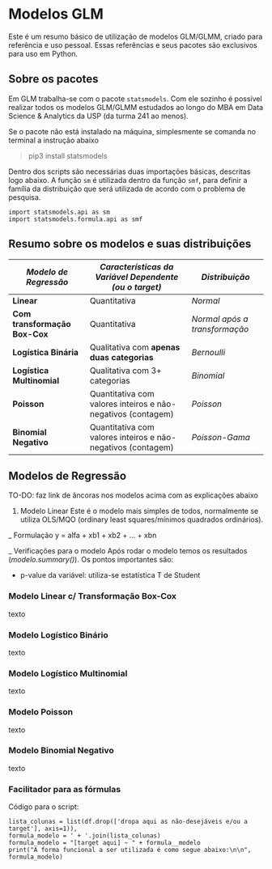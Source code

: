 # Modelos GLM
Este é um resumo básico de utilização de modelos GLM/GLMM, criado para referência e uso pessoal. Essas referências e seus pacotes são exclusivos para uso em Python.

## Sobre os pacotes
Em GLM trabalha-se com o pacote `statsmodels`. Com ele sozinho é possível realizar todos os modelos GLM/GLMM estudados ao longo do MBA em Data Science & Analytics da USP (da turma 241 ao menos).

Se o pacote não está instalado na máquina, simplesmente se comanda no terminal a instrução abaixo
> pip3 install statsmodels

Dentro dos scripts são necessárias duas importações básicas, descritas logo abaixo. A função `sm` é utilizada dentro da função `smf`, para definir a família da distribuição que será utilizada de acordo com o problema de pesquisa.

```
import statsmodels.api as sm
import statsmodels.formula.api as smf
```

## Resumo sobre os modelos e suas distribuições
|_**Modelo de Regressão**_      |_**Características da Variável Dependente (ou o target)**_     |_**Distribuição**_|
|-------------------------------|---------------------------------------------------------------|------------------|
|**Linear**                     |Quantitativa                                                   |_Normal_|
|**Com transformação Box-Cox**  |Quantitativa                                                   |_Normal após a transformação_|
|**Logística Binária**          |Qualitativa com **apenas duas categorias**                     |_Bernoulli_|
|**Logística Multinomial**      |Qualitativa com 3+ categorias                                  |_Binomial_|
|**Poisson**                    |Quantitativa com valores inteiros e não-negativos (contagem)   |_Poisson_|
|**Binomial Negativo**          |Quantitativa com valores inteiros e não-negativos (contagem)   |_Poisson-Gama_|

## Modelos de Regressão
TO-DO: faz link de âncoras nos modelos acima com as explicações abaixo

1. Modelo Linear
Este é o modelo mais simples de todos, normalmente se utiliza OLS/MQO (ordinary least squares/mínimos quadrados ordinários).

_ Formulação
y = alfa + xb1 + xb2 + ... + xbn

  _ Verificações para o modelo
Após rodar o modelo temos os resultados (_modelo.summary()_). Os pontos importantes são:
- p-value da variável: utiliza-se estatística T de Student

### Modelo Linear c/ Transformação Box-Cox
texto

### Modelo Logístico Binário
texto

### Modelo Logístico Multinomial
texto

### Modelo Poisson
texto

### Modelo Binomial Negativo
texto


### Facilitador para as fórmulas
Código para o script:
```
lista_colunas = list(df.drop(['dropa aqui as não-desejáveis e/ou a target'], axis=1)),
formula_modelo = ' + '.join(lista_colunas)
formula_modelo = "[target aqui] ~ " + formula__modelo
print("A forma funcional a ser utilizada é como segue abaixo:\n\n", formula_modelo)
```
